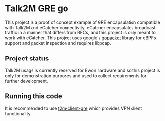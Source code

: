# Talk2M GRE go

This project is a proof of concept example of GRE encapsulation compatible with Talk2M and eCatcher connectivity. 
eCatcher encapsulates broadcast traffic in a manner that differs from RFCs, and this project is only meant to work with eCatcher. 
This project uses google's [gopacket](https://github.com/google/gopacket) library for eBPFs support and packet inspection and requires libpcap. 

## Project status 
Talk2M usage is currently reserved for Ewon hardware and so this project is only for demonstration purposes and used to collect requirements for further development. 


## Running this code 
It is recommended to use [t2m-client-gre](https://github.com/it-hms/t2m-client-gre) which provides VPN client functionality.